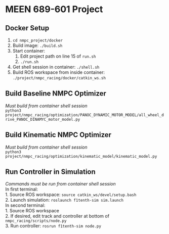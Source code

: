 # MEEN 689-601 Project  

## Docker Setup  
1. `cd nmpc_project/docker`  
2. Build image: `./build.sh`  
3. Start container:  
    1. Edit project path on line 15 of `run.sh`  
    2. `./run.sh`  
4. Get shell session in container: `./shell.sh`  
5. Build ROS workspace from inside container: `./project/nmpc_racing/docker/catkin_ws.sh`  

## Build Baseline NMPC Optimizer  
_Must build from container shell session_  
`python3 project/nmpc_racing/optimization/PANOC_DYNAMIC_MOTOR_MODEL/all_wheel_drive_PANOC_DINAMYC_motor_model.py`  

## Build Kinematic NMPC Optimizer  
_Must build from container shell session_  
`python3 project/nmpc_racing/optimization/kinematic_model/kinematic_model.py`  

## Run Controller in Simulation  
_Commands must be run from container shell session_  
In first terminal:  
    1. Source ROS workspace: `source catkin_ws/devel/setup.bash`  
    2. Launch simulation: `roslaunch f1tenth-sim sim.launch`  
In second terminal:  
    1. Source ROS workspace  
    2. If desired, edit track and controller at bottom of `nmpc_racing/scripts/node.py`  
    3. Run controller: `rosrun f1tenth-sim node.py`  
